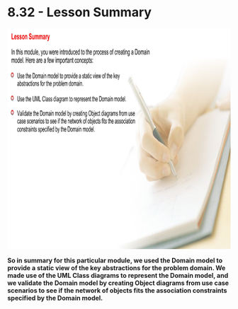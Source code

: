# 8.32 - Lesson Summary

<img src="/images/08_32_01.jpg" width="800" height="500">

**So in summary for this particular module, we used the Domain model to provide a static view of the key abstractions for the problem domain. We made use of the UML Class diagrams to represent the Domain model, and we validate the Domain model by creating Object diagrams from use case scenarios to see if the network of objects fits the association constraints specified by the Domain model.**